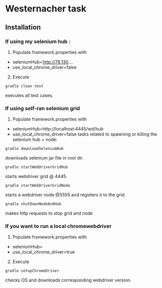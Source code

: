 # Westernacher task

## Installation
### If using my selenium hub :
1. Populate framework.properties with
 * seleniumHub=http://78.130....
 * use_local_chrome_driver=false
2. Execute 
```
gradle clean test
```
executes all test cases.

### If using self-ran selenium grid 
1. Populate framework.properties with  
 * seleniumHub=http://localhost:4445/wd/hub   
 * use_local_chrome_driver=false 
  tasks related to spawning or killing the selenium hub + node:  
```
gradle downloadSeleniumHub
```
downloads selenium jar file in root dir.
```
gradle startWebDriverGridHub
```
starts webdriver grid @ 4445.
```
gradle startWebDriverGridNode
```
starts a webdriver node @5555 and registers it to the grid.
```
gradle shutDownNodeAndHub
```
makes http requests to stop grid and node

### If you want to run a local chromewebdriver
1. Populate framework.properties with  
 * seleniumHub=<can be blank>
 * use_local_chrome_driver=true 
2. Execute 
```
gradle setupChromeDriver
```
checks OS and downloads corresponding webdriver version.  

